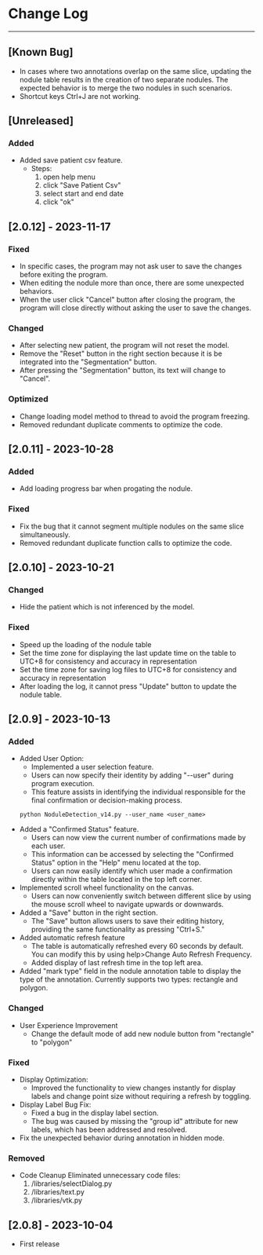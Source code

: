 # Change Log
---
## [Known Bug]
- In cases where two annotations overlap on the same slice, updating the nodule table results in the creation of two separate nodules. The expected behavior is to merge the two nodules in such scenarios.
- Shortcut keys Ctrl+J are not working.
## [Unreleased]
### Added
- Added save patient csv feature.
    - Steps:
        1. open help menu
        2. click "Save Patient Csv"
        3. select start and end date
        4. click "ok"

## [2.0.12] - 2023-11-17
### Fixed
- In specific cases, the program may not ask user to save the changes before exiting the program.
- When editing the nodule more than once, there are some unexpected behaviors.
- When the user click "Cancel" button after closing the program, the program will close directly without asking the user to save the changes.
### Changed
- After selecting new patient, the program will not reset the model.
- Remove the "Reset" button in the right section because it is be integrated into the "Segmentation" button.
- After pressing the "Segmentation" button, its text will change to "Cancel".
### Optimized
- Change loading model method to thread to avoid the program freezing.
- Removed redundant duplicate comments to optimize the code.

## [2.0.11] - 2023-10-28
### Added
- Add loading progress bar when progating the nodule.
### Fixed
- Fix the bug that it cannot segment multiple nodules on the same slice simultaneously.
- Removed redundant duplicate function calls to optimize the code.
## [2.0.10] - 2023-10-21
### Changed
- Hide the patient which is not inferenced by the model.
### Fixed
- Speed up the loading of the nodule table
- Set the time zone for displaying the last update time on the table to UTC+8 for consistency and accuracy in representation
- Set the time zone for saving log files to UTC+8 for consistency and accuracy in representation
- After loading the log, it cannot press "Update" button to update the nodule table.
## [2.0.9] - 2023-10-13
### Added
- Added User Option:
    - Implemented a user selection feature.
    - Users can now specify their identity by adding "--user" during program execution.
    - This feature assists in identifying the individual responsible for the final confirmation or decision-making process.
    ```shell
    python NoduleDetection_v14.py --user_name <user_name>
    ```
- Added a "Confirmed Status" feature.
    - Users can now view the current number of confirmations made by each user.
    - This information can be accessed by selecting the "Confirmed Status" option in the "Help" menu located at the top.
    - Users can now easily identify which user made a confirmation directly within the table located in the top left corner.
- Implemented scroll wheel functionality on the canvas.
    - Users can now conveniently switch between different slice by using the mouse scroll wheel to navigate upwards or downwards.
- Added a "Save" button in the right section.
    - The "Save" button allows users to save their editing history, providing the same functionality as pressing "Ctrl+S."
- Added automatic refresh feature
    - The table is automatically refreshed every 60 seconds by default. You can modify this by using help>Change Auto Refresh Frequency.
    - Added display of last refresh time in the top left area.
- Added "mark type" field in the nodule annotation table to display the type of the annotation. Currently supports two types: rectangle and polygon.
### Changed
- User Experience Improvement
    - Change the default mode of add new nodule button from "rectangle" to "polygon"
### Fixed
- Display Optimization:
    - Improved the functionality to view changes instantly for display labels and change point size without requiring a refresh by toggling.
- Display Label Bug Fix:
    - Fixed a bug in the display label section.
    - The bug was caused by missing the "group id" attribute for new labels, which has been addressed and resolved.
- Fix the unexpected behavior during annotation in hidden mode.
### Removed
- Code Cleanup
    Eliminated unnecessary code files:
    1. /libraries/selectDialog.py
    2. /libraries/text.py
    3. /libraries/vtk.py
## [2.0.8] - 2023-10-04
- First release